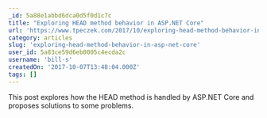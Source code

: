 ```yaml
---
_id: 5a88e1abbd6dca0d5f0d1c7c
title: "Exploring HEAD method behavior in ASP.NET Core"
url: 'https://www.tpeczek.com/2017/10/exploring-head-method-behavior-in.html'
category: articles
slug: 'exploring-head-method-behavior-in-asp-net-core'
user_id: 5a83ce59d6eb0005c4ecda2c
username: 'bill-s'
createdOn: '2017-10-07T13:48:04.000Z'
tags: []
---
```


This post explores how the HEAD method is handled by ASP.NET Core and proposes solutions to some problems.

